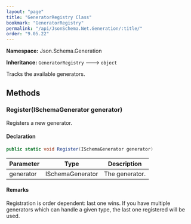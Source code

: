 ```yaml
---
layout: "page"
title: "GeneratorRegistry Class"
bookmark: "GeneratorRegistry"
permalink: "/api/JsonSchema.Net.Generation/:title/"
order: "9.05.22"
---
```

**Namespace:** Json.Schema.Generation

**Inheritance:**
`GeneratorRegistry`
 🡒 
`object`

Tracks the available generators.

## Methods

### Register(ISchemaGenerator generator)

Registers a new generator.

#### Declaration

```c#
public static void Register(ISchemaGenerator generator)
```

| Parameter | Type | Description |
|---|---|---|
| generator | ISchemaGenerator | The generator. |


#### Remarks

Registration is order dependent: last one wins.  If you have multiple generators which
can handle a given type, the last one registered will be used.

